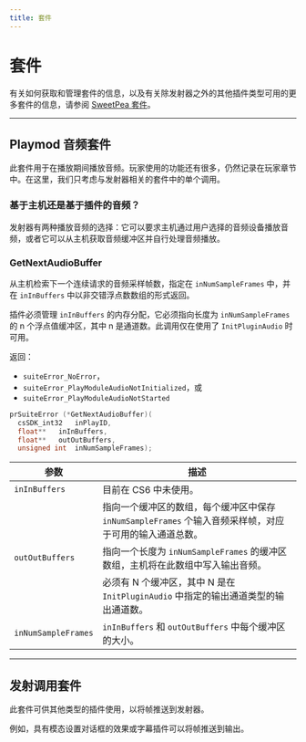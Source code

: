 ```yaml
---
title: 套件
---
```

# 套件

有关如何获取和管理套件的信息，以及有关除发射器之外的其他插件类型可用的更多套件的信息，请参阅 [SweetPea 套件](../../universals/sweetpea-suites)。

---

## Playmod 音频套件

此套件用于在播放期间播放音频。玩家使用的功能还有很多，仍然记录在玩家章节中。在这里，我们只考虑与发射器相关的套件中的单个调用。

### 基于主机还是基于插件的音频？

发射器有两种播放音频的选择：它可以要求主机通过用户选择的音频设备播放音频，或者它可以从主机获取音频缓冲区并自行处理音频播放。

### GetNextAudioBuffer

从主机检索下一个连续请求的音频采样帧数，指定在 `inNumSampleFrames` 中，并在 `inInBuffers` 中以非交错浮点数数组的形式返回。

插件必须管理 `inInBuffers` 的内存分配，它必须指向长度为 `inNumSampleFrames` 的 n 个浮点值缓冲区，其中 n 是通道数。此调用仅在使用了 `InitPluginAudio` 时可用。

返回：

- `suiteError_NoError`，
- `suiteError_PlayModuleAudioNotInitialized`，或
- `suiteError_PlayModuleAudioNotStarted`

```cpp
prSuiteError (*GetNextAudioBuffer)(
  csSDK_int32   inPlayID,
  float**   inInBuffers,
  float**   outOutBuffers,
  unsigned int  inNumSampleFrames);
```

|     参数     |    描述    |
|----------------|--------------------------------------------------------------------------------------------------------------------------------------------------|
| `inInBuffers`  | 目前在 CS6 中未使用。   |
|      | 指向一个缓冲区的数组，每个缓冲区中保存 `inNumSampleFrames` 个输入音频采样帧，对应于可用的输入通道总数。   |
| `outOutBuffers`| 指向一个长度为 `inNumSampleFrames` 的缓冲区数组，主机将在此数组中写入输出音频。       |
|      | 必须有 N 个缓冲区，其中 N 是在 `InitPluginAudio` 中指定的输出通道类型的输出通道数。        |
| `inNumSampleFrames` | `inInBuffers` 和 `outOutBuffers` 中每个缓冲区的大小。       |

---

## 发射调用套件

此套件可供其他类型的插件使用，以将帧推送到发射器。

例如，具有模态设置对话框的效果或字幕插件可以将帧推送到输出。
